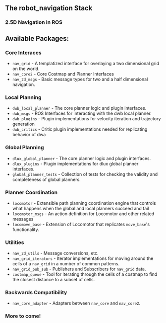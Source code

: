 ## The robot_navigation Stack
### 2.5D Navigation in ROS

## Available Packages:

### Core Interaces
 * `nav_grid` - A templatized interface for overlaying a two dimensional grid on the world.
 * `nav_core2` - Core Costmap and Planner Interfaces
 * `nav_2d_msgs` - Basic message types for two and a half dimensional navigation.

### Local Planning
 * `dwb_local_planner` - The core planner logic and plugin interfaces.
 * `dwb_msgs` - ROS Interfaces for interacting with the dwb local planner.
 * `dwb_plugins` - Plugin implementations for velocity iteration and trajectory generation
 * `dwb_critics` - Critic plugin implementations needed for replicating behavior of dwa

### Global Planning
 * `dlux_global_planner` - The core planner logic and plugin interfaces.
 * `dlux_plugins` - Plugin implementations for dlux global planner interfaces.
 * `global_planner_tests` - Collection of tests for checking the validity and completeness of global planners.

### Planner Coordination
 * `locomotor` - Extensible path planning coordination engine that controls what happens when the global and local planners succeed and fail
 * `locomotor_msgs` - An action definition for Locomotor and other related messages
 * `locomove_base` - Extension of Locomotor that replicates `move_base`'s functionality.

### Utilities
 * `nav_2d_utils` - Message conversions, etc.
 * `nav_grid_iterators` - Iterator implementations for moving around the cells of a `nav_grid` in a number of common patterns.
 * `nav_grid_pub_sub` - Publishers and Subscribers for `nav_grid` data.
 * `costmap_queue` - Tool for iterating through the cells of a costmap to find the closest distance to a subset of cells.

### Backwards Compatibility
 * `nav_core_adapter` - Adapters between `nav_core` and `nav_core2`.

### More to come!

